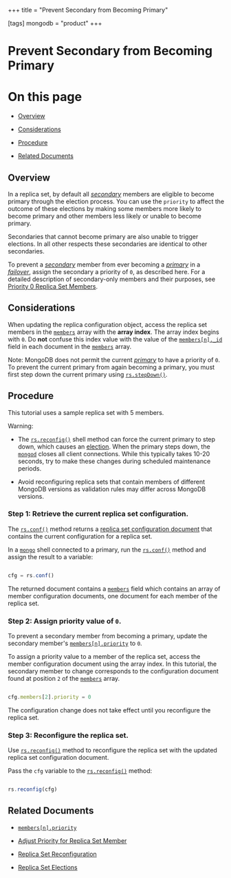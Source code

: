 +++
title = "Prevent Secondary from Becoming Primary"

[tags]
mongodb = "product"
+++
# Prevent Secondary from Becoming Primary


# On this page

* [Overview](#overview) 

* [Considerations](#considerations) 

* [Procedure](#procedure) 

* [Related Documents](#related-documents) 


## Overview

In a replica set, by default all [*secondary*](#term-secondary) members are eligible to
become primary through the election process. You can use the
``priority`` to affect the
outcome of these elections by making some members more likely to become
primary and other members less likely or unable to become primary.

Secondaries that cannot become primary are also unable to trigger
elections. In all other respects these secondaries are identical to other
secondaries.

To prevent a [*secondary*](#term-secondary) member from ever becoming a [*primary*](#term-primary)
in a [*failover*](#term-failover), assign the secondary a priority of ``0``, as
described here. For a detailed description of secondary-only members and their purposes,
see [Priority 0 Replica Set Members](#).


## Considerations

When updating the replica configuration object, access the replica set
members in the [``members``](#rsconf.members) array with the
**array index**. The array index begins with ``0``. Do **not** confuse
this index value with the value of the
[``members[n]._id``](#rsconf.members[n]._id) field in each document in
the [``members``](#rsconf.members) array.

Note: MongoDB does not permit the current [*primary*](#term-primary) to have a priority of ``0``. To prevent the current primary from again becoming a primary, you must first step down the current primary using [``rs.stepDown()``](#rs.stepDown). 


## Procedure

This tutorial uses a sample replica set with 5 members.

Warning:   

  * The [``rs.reconfig()``](#rs.reconfig) shell method can force the current primary to step down, which causes an [election](#replica-set-elections). When the primary steps down, the [``mongod``](#bin.mongod) closes all client connections. While this typically takes 10-20 seconds, try to make these changes during scheduled maintenance periods. 

  * Avoid reconfiguring replica sets that contain members of different MongoDB versions as validation rules may differ across MongoDB versions. 


### Step 1: Retrieve the current replica set configuration.

The [``rs.conf()``](#rs.conf) method returns a [replica set
configuration document](#) that
contains the current configuration for a replica set.

In a [``mongo``](#bin.mongo) shell connected to a primary, run the
[``rs.conf()``](#rs.conf) method and assign the result to a variable:

```javascript

cfg = rs.conf()

```

The returned document contains a
[``members``](#rsconf.members) field which contains an array
of member configuration documents, one document for each member of the
replica set.


### Step 2: Assign priority value of ``0``.

To prevent a secondary member from becoming a primary, update the
secondary member's [``members[n].priority``](#rsconf.members[n].priority)
to ``0``.

To assign a priority value to a member of the replica set, access the
member configuration document using the array index. In this
tutorial, the secondary member to change corresponds to the
configuration document found at position ``2`` of the
[``members``](#rsconf.members) array.

```javascript

cfg.members[2].priority = 0

```

The configuration change does not take effect until you reconfigure
the replica set.


### Step 3: Reconfigure the replica set.

Use [``rs.reconfig()``](#rs.reconfig) method to reconfigure the replica set
with the updated replica set configuration document.

Pass the ``cfg`` variable to the [``rs.reconfig()``](#rs.reconfig) method:

```javascript

rs.reconfig(cfg)

```


## Related Documents

* [``members[n].priority``](#rsconf.members[n].priority) 

* [Adjust Priority for Replica Set Member](#) 

* [Replica Set Reconfiguration](#replica-set-reconfiguration-usage) 

* [Replica Set Elections](#) 
